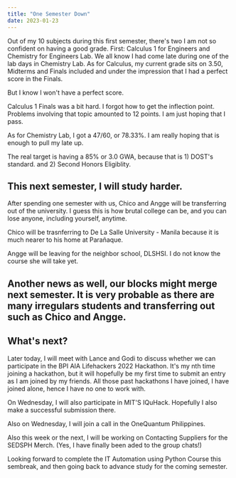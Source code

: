 ```yaml
---
title: "One Semester Down"
date: 2023-01-23
---
```


Out of my 10 subjects during this first semester, there's two I am not so confident on having a good grade. First: Calculus 1 for Engineers and Chemistry for Engineers Lab. We all know I had come late during one of the lab days in Chemistry Lab. As for Calculus, my current grade sits on 3.50, Midterms and Finals included and under the impression that I had a perfect score in the Finals.

But I know I won't have a perfect score.

Calculus 1 Finals was a bit hard. I forgot how to get the inflection point. Problems involving that topic amounted to 12 points. I am just hoping that I pass.

As for Chemistry Lab, I got a 47/60, or 78.33%. I am really hoping that is enough to pull my late up.

The real target is having a 85% or 3.0 GWA, because that is 1) DOST's standard. and 2) Second Honors Eligiblity.

This next semester, I will study harder.
---
After spending one semester with us, Chico and Angge will be transferring out of the university. I guess this is how brutal college can be, and you can lose anyone, including yourself, anytime.

Chico will be trasnferring to De La Salle University - Manila because it is much nearer to his home at Parañaque.

Angge will be leaving for the neighbor school, DLSHSI. I do not know the course she will take yet. 

Another news as well, our blocks might merge next semester. It is very probable as there are many irregulars students and transferring out such as Chico and Angge.
---
## What's next?

Later today, I will meet with Lance and Godi to discuss whether we can participate in the BPI AIA Lifehackers 2022 Hackathon. It's my nth time joining a hackathon, but it will hopefully be my first time to submit an entry as I am joined by my friends. All those past hackathons I have joined, I have joined alone, hence I have no one to work with.

On Wednesday, I will also participate in MIT'S IQuHack. Hopefully I also make a successful submission there.

Also on Wednesday, I will join a call in the OneQuantum Philippines.

Also this week or the next, I will be working on Contacting Suppliers for the SEDSPH Merch. 
(Yes, I have finally been aded to the group chats!)

Looking forward to complete the IT Automation using Python Course this sembreak, and then going back to advance study for the coming semester.



